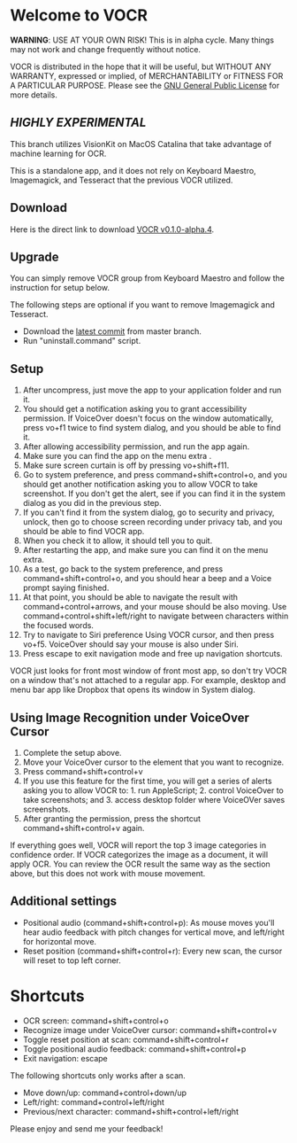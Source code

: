 # Welcome to VOCR
**WARNING**: USE AT YOUR OWN RISK! This is in alpha cycle. Many things may not work and change frequently without notice.

VOCR is distributed in the hope that it will be useful, but WITHOUT ANY WARRANTY, expressed or implied, of MERCHANTABILITY or FITNESS FOR A PARTICULAR PURPOSE. Please see the [GNU General Public License](http://www.gnu.org/licenses/) for more details.

## ***HIGHLY EXPERIMENTAL***

This branch utilizes VisionKit on MacOS Catalina that take advantage of machine learning for OCR.

This is a standalone app, and it does not rely on Keyboard Maestro, Imagemagick, and Tesseract that the previous VOCR utilized.

## Download

Here is the direct link to download [VOCR v0.1.0-alpha.4](https://github.com/chigkim/VOCR/releases/download/v0.1.0-alpha.4/VOCR.v0.1.0-alpha.4.zip).  

## Upgrade
You can simply remove VOCR group from Keyboard Maestro and follow the instruction for setup below.

The following steps are optional if you want to remove Imagemagick and Tesseract.

* Download the [latest commit](https://github.com/chigkim/VOCR/archive/master.zip) from master branch.
* Run "uninstall.command" script.

## Setup
1. After uncompress, just move the app to your application folder and run it.
2. You should get a notification asking you to grant accessibility permission. If VoiceOver doesn't focus on the window automatically, press vo+f1 twice to find system dialog, and you should be able to find it.
3. After allowing accessibility permission, and run the app again.
4. Make sure you can find the app on the menu extra .
5. Make sure screen curtain is off by pressing vo+shift+f11.
6. Go to system preference, and press command+shift+control+o, and you should get another notification asking you to allow VOCR to take screenshot. If you don't get the alert, see if you can find it in the system dialog as you did in the previous step.
7. If you can't find it from the system dialog, go to security and privacy, unlock, then go to choose screen recording under privacy tab, and you should be able to find VOCR app.
8. When you check it to allow, it should tell you to quit.
9. After restarting the app, and make sure you can find it on the menu extra.
10. As a test, go back to the system preference, and press command+shift+control+o, and you should hear a beep and a Voice prompt saying finished.
11. At that point, you should be able to navigate the result with command+control+arrows, and your mouse should be also moving. Use command+control+shift+left/right to navigate between characters within the focused words.
12. Try to navigate to Siri preference Using VOCR cursor, and then press vo+f5. VoiceOver should say your mouse is also under Siri.
13. Press escape to exit navigation mode and free up navigation shortcuts.

VOCR just looks for front most window of front most app, so don't try VOCR on a window that's not attached to a regular app. For example, desktop and menu bar app like Dropbox that opens its window in System dialog.

## Using Image Recognition under VoiceOver Cursor
1. Complete the setup above.
2. Move your VoiceOver cursor to the element that you want to recognize.
3. Press command+shift+control+v
4. If you use this feature for the first time, you will get a series of alerts asking you to allow VOCR to: 1. run AppleScript; 2. control VoiceOver to take screenshots; and 3. access desktop folder where VoiceOVer saves screenshots.
5. After granting the permission, press the shortcut command+shift+control+v again.

If everything goes well, VOCR will report the top 3 image categories in confidence order. If VOCR categorizes the image as a document, it will apply OCR. You can review the OCR result the same way as the section above, but this does not work with mouse movement.

## Additional settings
* Positional audio (command+shift+control+p): As mouse moves you'll hear audio feedback with pitch changes for vertical move, and left/right for horizontal move.
* Reset position (command+shift+control+r): Every new scan, the cursor will reset to top left corner.

# Shortcuts
* OCR screen: command+shift+control+o
* Recognize image under VoiceOver cursor: command+shift+control+v
* Toggle reset position at scan: command+shift+control+r
* Toggle positional audio feedback: command+shift+control+p
* Exit navigation: escape

The following shortcuts only works after a scan.

* Move down/up: command+control+down/up
* Left/right: command+control+left/right
* Previous/next character: command+shift+control+left/right

Please enjoy and send me your feedback!

